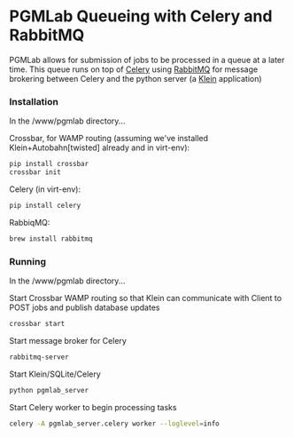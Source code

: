 # PGMLab Queueing with Celery and RabbitMQ
PGMLab allows for submission of jobs to be processed in a queue at a later time. This queue runs on top of [Celery](http://www.celeryproject.org/) using [RabbitMQ](https://www.rabbitmq.com/) for message brokering between Celery and the python server (a [Klein](https://github.com/twisted/klein) application)

### Installation
In the /www/pgmlab directory...

Crossbar, for WAMP routing (assuming we've installed Klein+Autobahn[twisted] already and in virt-env):
```sh
pip install crossbar
crossbar init
```
Celery (in virt-env):
```sh
pip install celery
```
RabbiqMQ:
```sh
brew install rabbitmq
```

### Running
In the /www/pgmlab directory...

Start Crossbar WAMP routing so that Klein can communicate with Client to POST jobs and publish database updates
```sh
crossbar start
```
Start message broker for Celery
```sh
rabbitmq-server
```
Start Klein/SQLite/Celery
```sh
python pgmlab_server
```
Start Celery worker to begin processing tasks
```sh
celery -A pgmlab_server.celery worker --loglevel=info
```
